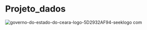 # Projeto_dados

![governo-do-estado-do-ceara-logo-5D2932AF94-seeklogo com](https://github.com/Disraelle/Projeto_dados/assets/130857871/bdf3fce8-8a21-4db5-996f-ed571153ab88)
